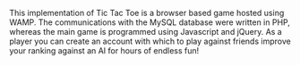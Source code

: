 This implementation of Tic Tac Toe is a browser based game hosted using WAMP. The communications with the MySQL database were written in PHP, whereas the main game is programmed using Javascript and jQuery. As a player you can create an account with which to play against friends improve your ranking against an AI for hours of endless fun!
